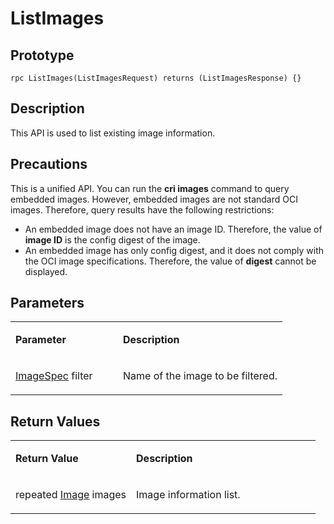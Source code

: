 # ListImages<a name="EN-US_TOPIC_0184808115"></a>

## Prototype<a name="en-us_topic_0183088060_section164301654155514"></a>

```
rpc ListImages(ListImagesRequest) returns (ListImagesResponse) {}
```

## Description<a name="en-us_topic_0183088060_section729211519569"></a>

This API is used to list existing image information.

## Precautions<a name="en-us_topic_0183088060_section973104418419"></a>

This is a unified API. You can run the  **cri images**  command to query embedded images. However, embedded images are not standard OCI images. Therefore, query results have the following restrictions:

-   An embedded image does not have an image ID. Therefore, the value of  **image ID**  is the config digest of the image.
-   An embedded image has only config digest, and it does not comply with the OCI image specifications. Therefore, the value of  **digest**  cannot be displayed.

## Parameters<a name="en-us_topic_0183088060_section349492895613"></a>

<a name="en-us_topic_0183088060_table184320467318"></a>
<table><tbody><tr id="en-us_topic_0183088060_row78917461336"><td class="cellrowborder" valign="top" width="39.54%"><p id="en-us_topic_0183088060_p1089154617315"><a name="en-us_topic_0183088060_p1089154617315"></a><a name="en-us_topic_0183088060_p1089154617315"></a><strong id="en-us_topic_0183088060_b710175411372"><a name="en-us_topic_0183088060_b710175411372"></a><a name="en-us_topic_0183088060_b710175411372"></a>Parameter</strong></p>
</td>
<td class="cellrowborder" valign="top" width="60.46%"><p id="en-us_topic_0183088060_p128984613319"><a name="en-us_topic_0183088060_p128984613319"></a><a name="en-us_topic_0183088060_p128984613319"></a><strong id="en-us_topic_0183088060_b17781857203716"><a name="en-us_topic_0183088060_b17781857203716"></a><a name="en-us_topic_0183088060_b17781857203716"></a>Description</strong></p>
</td>
</tr>
<tr id="en-us_topic_0183088060_row10898461533"><td class="cellrowborder" valign="top" width="39.54%"><p id="en-us_topic_0183088060_p0136125811713"><a name="en-us_topic_0183088060_p0136125811713"></a><a name="en-us_topic_0183088060_p0136125811713"></a><a href="apis.md#en-us_topic_0182207110_li597891416252">ImageSpec</a> filter</p>
</td>
<td class="cellrowborder" valign="top" width="60.46%"><p id="en-us_topic_0183088060_p1189846434"><a name="en-us_topic_0183088060_p1189846434"></a><a name="en-us_topic_0183088060_p1189846434"></a>Name of the image to be filtered.</p>
</td>
</tr>
</tbody>
</table>

## Return Values<a name="en-us_topic_0183088060_section10495164611565"></a>

<a name="en-us_topic_0183088060_table15296551936"></a>
<table><tbody><tr id="en-us_topic_0183088060_row18741555834"><td class="cellrowborder" valign="top" width="39.54%"><p id="en-us_topic_0183088060_p197485518319"><a name="en-us_topic_0183088060_p197485518319"></a><a name="en-us_topic_0183088060_p197485518319"></a><strong id="en-us_topic_0183088060_b5713121719381"><a name="en-us_topic_0183088060_b5713121719381"></a><a name="en-us_topic_0183088060_b5713121719381"></a>Return Value</strong></p>
</td>
<td class="cellrowborder" valign="top" width="60.46%"><p id="en-us_topic_0183088060_p374185520310"><a name="en-us_topic_0183088060_p374185520310"></a><a name="en-us_topic_0183088060_p374185520310"></a><strong id="en-us_topic_0183088060_b1616032014382"><a name="en-us_topic_0183088060_b1616032014382"></a><a name="en-us_topic_0183088060_b1616032014382"></a>Description</strong></p>
</td>
</tr>
<tr id="en-us_topic_0183088060_row87419551317"><td class="cellrowborder" valign="top" width="39.54%"><p id="en-us_topic_0183088060_p157445512318"><a name="en-us_topic_0183088060_p157445512318"></a><a name="en-us_topic_0183088060_p157445512318"></a>repeated  <a href="apis.md#en-us_topic_0182207110_li597891416252">Image</a> images</p>
</td>
<td class="cellrowborder" valign="top" width="60.46%"><p id="en-us_topic_0183088060_p14745551137"><a name="en-us_topic_0183088060_p14745551137"></a><a name="en-us_topic_0183088060_p14745551137"></a>Image information list.</p>
</td>
</tr>
</tbody>
</table>

